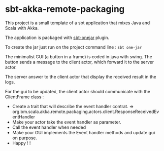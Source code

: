sbt-akka-remote-packaging
=========================

This project is a small template of a
sbt application that mixes Java and Scala with Akka.

The application is packaged with [sbt-onejar](https://github.com/sbt/sbt-onejar) plugin.

To create the jar just run on the project command line : `sbt one-jar`

The minimalist GUI (a button in a frame) is coded in java with swing.
The button sends a message to the client actor, which forward it to the server actor.

The server answer to the client actor that display the received result in the logs.

For the gui to be updated, the client actor should communicate with the ClientFrame class :

* Create a trait that will describe the event handler contrat. => org.bm.scala.akka.remote.packaging.actors.client.ResponseReceivedEventHandler
* Make your actor take the event handler as parameter.
* Call the event handler when needed
* Make your GUI implements the Event handler methods and update gui on purpose.
* Happy ! !
